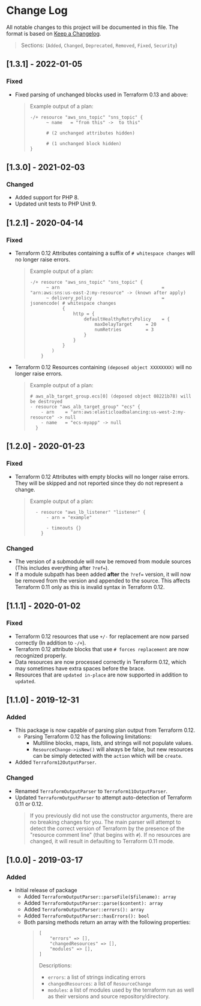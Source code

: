 # Change Log

All notable changes to this project will be documented in this file. The format is based on [Keep a Changelog](http://keepachangelog.com/).
> Sections: (`Added`, `Changed`, `Deprecated`, `Removed`, `Fixed`, `Security`)

## [1.3.1] - 2022-01-05

### Fixed
- Fixed parsing of unchanged blocks used in Terraform 0.13 and above:
  > Example output of a plan:
  > ```
  > -/+ resource "aws_sns_topic" "sns_topic" {
  >       ~ name   = "from this" ->  to this"
  >
  >       # (2 unchanged attributes hidden)
  >
  >       # (1 unchanged block hidden)
  > }
  > ```

## [1.3.0] - 2021-02-03

### Changed
- Added support for PHP 8.
- Updated unit tests to PHP Unit 9.

## [1.2.1] - 2020-04-14

### Fixed

- Terraform 0.12 Attributes containing a suffix of `# whitespace changes` will no longer raise errors.
  > Example output of a plan:
  > ```
  > -/+ resource "aws_sns_topic" "sns_topic" {
  >       ~ arn                                      = "arn:aws:sns:us-east-2:my-resource" -> (known after apply)
  >       ~ delivery_policy                          = jsonencode( # whitespace changes
  >             {
  >                 http = {
  >                     defaultHealthyRetryPolicy    = {
  >                         maxDelayTarget     = 20
  >                         numRetries         = 3
  >                     }
  >                 }
  >             }
  >         )
  >     }
  > ```

- Terraform 0.12 Resources containing `(deposed object XXXXXXXX)` will no longer raise errors.
  > Example output of a plan:
  > ```
  > # aws_alb_target_group.ecs[0] (deposed object 08221b78) will be destroyed
  > - resource "aws_alb_target_group" "ecs" {
  >     - arn    = "arn:aws:elasticloadbalancing:us-west-2:my-resource" -> null
  >     - name   = "ecs-myapp" -> null
  >   }
  > ```

## [1.2.0] - 2020-01-23

### Fixed

- Terraform 0.12 Attributes with empty blocks will no longer raise errors. They will be skipped and not reported
  since they do not represent a change.
  > Example output of a plan:
  > ```
  >   - resource "aws_lb_listener" "listener" {
  >       - arn = "example"
  >
  >       - timeouts {}
  >     }
  > ```

### Changed
- The version of a submodule will now be removed from module sources (This includes everything after `?ref=`).
- If a module subpath has been added **after** the `?ref=` version, it will now be removed from the version and appended
  to the source. This affects Terraform 0.11 only as this is invalid syntax in Terraform 0.12.

## [1.1.1] - 2020-01-02

### Fixed
- Terraform 0.12 resources that use `+/-` for replacement are now parsed correctly (In addition to `-/+`).
- Terraform 0.12 attribute blocks that use `# forces replacement` are now recognized properly.
- Data resources are now processed correctly in Terraform 0.12, which may sometimes have extra spaces before the brace.
- Resources that are `updated in-place` are now supported in addition to `updated`.

## [1.1.0] - 2019-12-31

### Added
- This package is now capable of parsing plan output from Terraform 0.12.
    - Parsing Terraform 0.12 has the following limitations:
        - Multiline blocks, maps, lists, and strings will not populate values.
        - `ResourceChange->isNew()` will always be false, but new resources can be simply detected with the `action`
          which will be `create`.
- Added `Terraform12OutputParser`.

### Changed
- Renamed `TerraformOutputParser` to `Terraform11OutputParser`.
- Updated `TerraformOutputParser` to attempt auto-detection of Terraform 0.11 or 0.12.
  > If you previously did not use the constructor arguments, there are no breaking changes for you.
  > The main parser will attempt to detect the correct version of Terraform by the presence of the
  > "resource comment line" (that begins with `#`). If no resources are changed, it will result in defaulting to
  > Terraform 0.11 mode.

## [1.0.0] - 2019-03-17

### Added
- Initial release of package
    - Added `TerraformOutputParser::parseFile($filename): array`
    - Added `TerraformOutputParser::parse($content): array`
    - Added `TerraformOutputParser::errors(): array`
    - Added `TerraformOutputParser::hasErrors(): bool`
    - Both parsing methods return an array with the following properties:
      > ```
      > [
      >     "errors" => [],
      >     "changedResources" => [],
      >     "modules" => [],
      > ]
      > ```
      > Descriptions:
      > - `errors`: a list of strings indicating errors
      > - `changedResources`: a list of `ResourceChange`
      > - `modules`: a list of modules used by the terraform run as well as their versions and source repository/directory.
